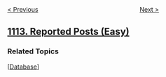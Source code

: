 <!--|This file generated by command(leetcode description); DO NOT EDIT.    |-->
<!--+----------------------------------------------------------------------+-->
<!--|@author    openset <openset.wang@gmail.com>                           |-->
<!--|@link      https://github.com/openset                                 |-->
<!--|@home      https://github.com/openset/leetcode                        |-->
<!--+----------------------------------------------------------------------+-->

[< Previous](../highest-grade-for-each-student "Highest Grade For Each Student")
　　　　　　　　　　　　　　　　
[Next >](../print-in-order "Print in Order")

## [1113. Reported Posts (Easy)](https://leetcode.com/problems/reported-posts "报告的记录")



### Related Topics
  [[Database](../../tag/database/README.md)]
